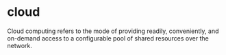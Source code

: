 # cloud
Cloud computing refers to the mode of providing readily, conveniently, and on-demand access to a configurable pool of shared resources over the network.
